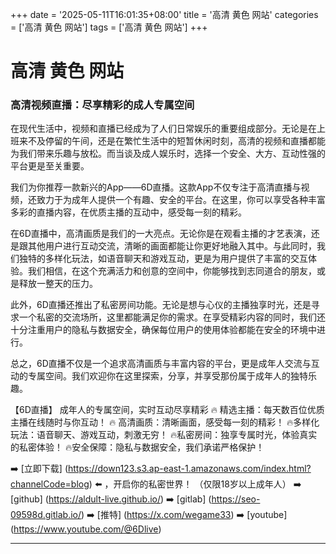 +++
date = '2025-05-11T16:01:35+08:00'
title = '高清 黄色 网站'
categories = ['高清 黄色 网站']
tags = ['高清 黄色 网站']
+++

# 高清 黄色 网站

### 高清视频直播：尽享精彩的成人专属空间

在现代生活中，视频和直播已经成为了人们日常娱乐的重要组成部分。无论是在上班来不及停留的午间，还是在繁忙生活中的短暂休闲时刻，高清的视频和直播都能为我们带来乐趣与放松。而当谈及成人娱乐时，选择一个安全、大方、互动性强的平台更是至关重要。

我们为你推荐一款新兴的App——6D直播。这款App不仅专注于高清直播与视频，还致力于为成年人提供一个有趣、安全的平台。在这里，你可以享受各种丰富多彩的直播内容，在优质主播的互动中，感受每一刻的精彩。

在6D直播中，高清画质是我们的一大亮点。无论你是在观看主播的才艺表演，还是跟其他用户进行互动交流，清晰的画面都能让你更好地融入其中。与此同时，我们独特的多样化玩法，如语音聊天和游戏互动，更是为用户提供了丰富的交互体验。我们相信，在这个充满活力和创意的空间中，你能够找到志同道合的朋友，或是释放一整天的压力。

此外，6D直播还推出了私密房间功能。无论是想与心仪的主播独享时光，还是寻求一个私密的交流场所，这里都能满足你的需求。在享受精彩内容的同时，我们还十分注重用户的隐私与数据安全，确保每位用户的使用体验都能在安全的环境中进行。

总之，6D直播不仅是一个追求高清画质与丰富内容的平台，更是成年人交流与互动的专属空间。我们欢迎你在这里探索，分享，并享受那份属于成年人的独特乐趣。

【6D直播】
成年人的专属空间，实时互动尽享精彩
🔥 精选主播：每天数百位优质主播在线随时与你互动！
🔥 高清画质：清晰画面，感受每一刻的精彩！
🔥多样化玩法：语音聊天、游戏互动，刺激无穷！
🔥私密房间：独享专属时光，体验真实的私密体验！
🔥安全保障：隐私与数据安全，我们承诺严格保护！

➡️ [立即下载] (https://down123.s3.ap-east-1.amazonaws.com/index.html?channelCode=blog) ⬅️ ，开启你的私密世界！
（仅限18岁以上成年人）
➡️ [github] (https://aldult-live.github.io/)
➡️ [gitlab] (https://seo-09598d.gitlab.io/)
➡️ [推特] (https://x.com/wegame33)
➡️ [youtube] (https://www.youtube.com/@6Dlive)

---
